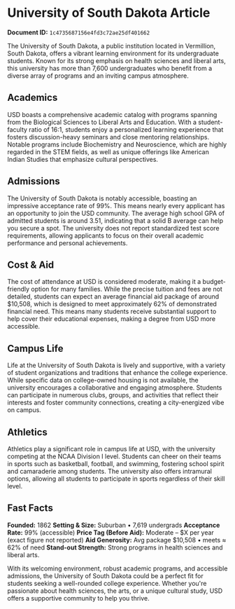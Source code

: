 # University of South Dakota Article

**Document ID:** `1c4735687156e4fd3c72ae25df401662`

The University of South Dakota, a public institution located in Vermillion, South Dakota, offers a vibrant learning environment for its undergraduate students. Known for its strong emphasis on health sciences and liberal arts, this university has more than 7,600 undergraduates who benefit from a diverse array of programs and an inviting campus atmosphere.

## Academics
USD boasts a comprehensive academic catalog with programs spanning from the Biological Sciences to Liberal Arts and Education. With a student-faculty ratio of 16:1, students enjoy a personalized learning experience that fosters discussion-heavy seminars and close mentoring relationships. Notable programs include Biochemistry and Neuroscience, which are highly regarded in the STEM fields, as well as unique offerings like American Indian Studies that emphasize cultural perspectives.

## Admissions
The University of South Dakota is notably accessible, boasting an impressive acceptance rate of 99%. This means nearly every applicant has an opportunity to join the USD community. The average high school GPA of admitted students is around 3.51, indicating that a solid B average can help you secure a spot. The university does not report standardized test score requirements, allowing applicants to focus on their overall academic performance and personal achievements.

## Cost & Aid
The cost of attendance at USD is considered moderate, making it a budget-friendly option for many families. While the precise tuition and fees are not detailed, students can expect an average financial aid package of around $10,508, which is designed to meet approximately 62% of demonstrated financial need. This means many students receive substantial support to help cover their educational expenses, making a degree from USD more accessible.

## Campus Life
Life at the University of South Dakota is lively and supportive, with a variety of student organizations and traditions that enhance the college experience. While specific data on college-owned housing is not available, the university encourages a collaborative and engaging atmosphere. Students can participate in numerous clubs, groups, and activities that reflect their interests and foster community connections, creating a city-energized vibe on campus.

## Athletics
Athletics play a significant role in campus life at USD, with the university competing at the NCAA Division I level. Students can cheer on their teams in sports such as basketball, football, and swimming, fostering school spirit and camaraderie among students. The university also offers intramural options, allowing all students to participate in sports regardless of their skill level.

## Fast Facts
**Founded:** 1862
**Setting & Size:** Suburban • 7,619 undergrads
**Acceptance Rate:** 99% (accessible)
**Price Tag (Before Aid):** Moderate – $X per year (exact figure not reported)
**Aid Generosity:** Avg package $10,508 • meets ≈ 62% of need
**Stand-out Strength:** Strong programs in health sciences and liberal arts.

With its welcoming environment, robust academic programs, and accessible admissions, the University of South Dakota could be a perfect fit for students seeking a well-rounded college experience. Whether you're passionate about health sciences, the arts, or a unique cultural study, USD offers a supportive community to help you thrive.
